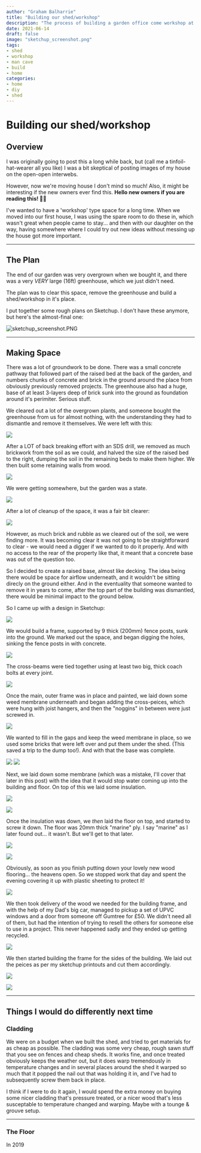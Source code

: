 ```yaml
---
author: "Graham Balharrie"
title: "Building our shed/workshop"
description: "The process of building a garden office come workshop at our first house"
date: 2021-06-14
draft: false
image: "sketchup_screenshot.png"
tags:
- shed
- workshop
- man cave
- build
- home
categories:
- home
- diy
- shed
---
```



# Building our shed/workshop

## Overview

I was originally going to post this a long while back, but (call me a tinfoil-hat-wearer all you like) I was a bit skeptical of posting images of my house on the open-open interwebs.

However, now we're moving house I don't mind so much!  Also, it might be interesting if the new owners ever find this. **Hello new owners if you are reading this! 👋🏻** 

I've wanted to have a 'workshop' type space for a long time.  When we moved into our first house, I was using the spare room to do these in, which wasn't great when people came to stay... and then with our daughter on the way, having somewhere where I could try out new ideas without messing up the house got more important.

---

## The Plan

The end of our garden was very overgrown when we bought it, and there was a very *VERY* large (16ft) greenhouse, which we just didn't need.

The plan was to clear this space, remove the greenhouse and build a shed/workshop in it's place.

I put together some rough plans on Sketchup.  I don't have these anymore, but here's the almost-final one:

![sketchup_screenshot.PNG](sketchup_screenshot.PNG)

---

## Making Space

There was a lot of groundwork to be done.  There was a small concrete pathway that followed part of the raised bed at the back of the garden, and numbers chunks of concrete and brick in the ground around the place from obviously previously removed projects.  The greenhouse also had a huge, base of at least 3-layers deep of brick sunk into the ground as foundation around it's perimiter.  Serious stuff.

We cleared out a lot of the overgrown plants, and someone bought the greenhouse from us for almost nothing, with the understanding they had to dismantle and remove it themselves.  We were left with this:

![](IMG_1697.jpg)

After a LOT of back breaking effort with an SDS drill, we removed as much brickwork from the soil as we could, and halved the size of the raised bed to the right, dumping the soil in the remaining beds to make them higher.  We then built some retaining walls from wood.

![](IMG_2405.jpg)

We were getting somewhere, but the garden was a state.

![](IMG_2412.jpg)

After a lot of cleanup of the space, it was a fair bit clearer:

![](IMG_2422.jpg)

However, as much brick and rubble as we cleared out of the soil, we were finding more.  It was becoming clear it was not going to be straightforward to clear - we would need a digger if we wanted to do it properly.  And with no access to the rear of the property like that, it meant that a concrete base was out of the question too. 

So I decided to create a raised base, almost like decking.  The idea being there would be space for airflow underneath, and it wouldn't be sitting direcly on the ground either.  And in the eventuality that someone wanted to remove it in years to come, after the top part of the building was dismantled, there would be minimal impact to the ground below.

So I came up with a design in Sketchup:

![](IMG_0025.jpg)

We would build a frame, supported by 9 thick (200mm) fence posts, sunk into the ground.  We marked out the space, and began digging the holes, sinking the fence posts in with concrete.

![](IMG_2713.jpg)

The cross-beams were tied together using at least two big, thick coach bolts at every joint.

![](IMG_2725.jpg)

Once the main, outer frame was in place and painted, we laid down some weed membrane underneath and began adding the cross-peices, which were hung with joist hangers, and then the "noggins" in between were just screwed in.

![](IMG_3048.jpg)

We wanted to fill in the gaps and keep the weed membrane in place, so we used some bricks that were left over and put them under the shed.  (This saved a trip to the dump too!).  And with that the base was complete.

![](IMG_3051.jpg)
![](IMG_3056.jpg)

Next, we laid down some membrane (which was a mistake, I'll cover that later in this post) with the idea that it would stop water coming up into the building and floor.  On top of this we laid some insulation.

![](IMG_3062.jpg)

![](IMG_3066.jpg)

Once the insulation was down, we *then* laid the floor on top, and started to screw it down.  The floor was 20mm thick "marine" ply.  I say "marine" as I later found out... it wasn't.  But we'll get to that later.

![](IMG_3067.jpg)

![](IMG_3070.jpg)

Obviously, as soon as you finish putting down your lovely new wood flooring... the heavens open.  So we stopped work that day and spent the evening covering it up with plastic sheeting to protect it!

![](IMG_3074.jpg)

We then took delivery of the wood we needed for the building frame, and with the help of my Dad's big car, managed to pickup a set of UPVC windows and a door from someone off Gumtree for £50.  We didn't need all of them, but had the intention of trying to resell the others for someone else to use in a project.  This never happened sadly and they ended up getting recycled.

![](IMG_0077.jpg)

We then started building the frame for the sides of the building.  We laid out the peices as per my sketchup printouts and cut them accordingly.

![](IMG_0082.jpg)

![](IMG_0118.jpg)


---

## Things I would do differently next time

### Cladding

We were on a budget when we built the shed, and tried to get materials for as cheap as possible.  The cladding was some very cheap, rough sawn stuff that you see on fences and cheap sheds.  It works fine, and once treated obviously keeps the weather out, but it does warp tremendously in temperature changes and in several places around the shed it warped so much that it popped the nail out that was holding it in, and I've had to subsequently screw them back in place.

I think if I were to do it again, I would spend the extra money on buying some nicer cladding that's pressure treated, or a nicer wood that's less susceptable to temperature changed and warping.  Maybe with a tounge & grouve setup.

---

### The Floor

In 2019